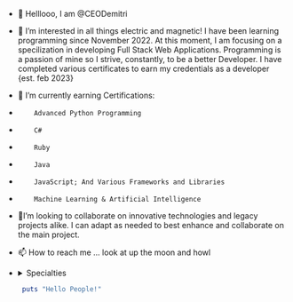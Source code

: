 - 👋 Helllooo, I am @CEODemitri
- 👀 I’m interested in all things electric and magnetic! I have been learning programming since November 2022. At this moment, I am focusing on a specilization in developing Full Stack Web Applications. Programming is a passion of mine so I strive, constantly, to be a better Developer. I have completed various certificates to earn my credentials as a developer {est. feb 2023}
- 🌱 I’m currently earning Certifications:
-         Advanced Python Programming
-         C#
-         Ruby
-         Java
-         JavaScript; And Various Frameworks and Libraries
-         Machine Learning & Artificial Intelligence
- 💞️I’m looking to collaborate on innovative technologies and legacy projects alike. I can adapt as needed to best enhance and collaborate on the main project.
- 📫 How to reach me ... look at up the moon and howl
- 
    <details>
    <summary>Specialties</summary>

    ### Skills are updated monthly At The Moment

    As A Full Stack Developer, I have a vast working knowledge across the board. 
      <details>
        <summary>One Year Knowledge</summary>
        <ul>
          1. T3 Stack
          2. MERN Stack
          3. HTML5/CSS3
          4. Python
        </ul>
      </details>

    </details>
    
    ```ruby
     puts "Hello People!"
    ```

<!---
CEODemitri/CEODemitri is a ✨ special ✨ repository because its `README.md` (this file) appears on your GitHub profile.
You can click the Preview link to take a look at your changes.
--->
